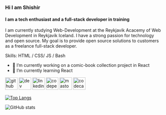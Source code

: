 ###  Hi I am Shishir
#### I am a tech enthusiast and a full-stack developer in training
I am currently studying Web-Development at the Reykjavik Acacemy of Web Development in Reykjavik Iceland.  I have a strong passion for technology and open source.  My goal is to provide open source solutions to customers as a freelance full-stack developer.  

Skills: HTML / CSS/ JS / Bash 

- 🔭 I’m currently working on a comic-book collection project in React 
- 🌱 I’m currently learning React 


[<img src='https://cdn.jsdelivr.net/npm/simple-icons@3.0.1/icons/github.svg' alt='github' height='40'>](https://github.com/shishpt)  [<img src='https://cdn.jsdelivr.net/npm/simple-icons@3.0.1/icons/dev-dot-to.svg' alt='dev' height='40'>](https://dev.to/shishpt)  [<img src='https://cdn.jsdelivr.net/npm/simple-icons@3.0.1/icons/linkedin.svg' alt='linkedin' height='40'>](https://www.linkedin.com/in/shishpt/)  [<img src='https://cdn.jsdelivr.net/npm/simple-icons@3.0.1/icons/codepen.svg' alt='codepen' height='40'>](https://codepen.io/shishpt)  [<img src='https://cdn.jsdelivr.net/npm/simple-icons@3.0.1/icons/mastodon.svg' alt='mastodon' height='40'>](https://fosstodon.org/web/accounts/330608)  [<img src='https://cdn.jsdelivr.net/npm/simple-icons@3.0.1/icons/codecademy.svg' alt='codecademy' height='40'>](https://www.codecademy.com/profiles/shishpt)  

[![Top Langs](https://github-readme-stats.vercel.app/api/top-langs/?username=shishpt)](https://github.com/anuraghazra/github-readme-stats)

![GitHub stats](https://github-readme-stats.vercel.app/api?username=shishpt&show_icons=true)  

